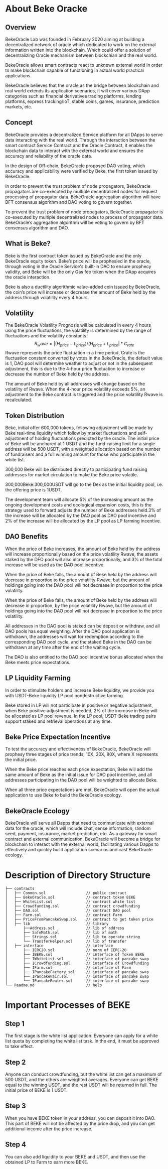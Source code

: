 # About Beke Oracke

## Overview

BekeOracle Lab was founded in February 2020 aiming at building a decentralized network of oracle which dedicated to work on the external information written into the blockchain. Which could offer a solution of decentralizing Oracle mechanism between blockchian and the real world.

BekeOracle allows smart contracts react to unknown external world in order to make blockchain capable of functioning in actual world practical applications. 

BekeOracle believes that the oracle as the bridge between blockchain and real world extends its application scenarios, it will cover various DApp categories such as financial derivatives trading platforms, lending platforms, express tracking/IoT, stable coins, games, insurance, prediction markets, etc.

## Concept

BekeOracle provides a decentralized Service platform for all DApps to serve data interacting with the real world. Through the interaction between the smart contract Service Contract and the Oracle Contract, it enables the blockchain data to interact with the external world and ensures the accuracy and reliability of the oracle data.

In the design of Off-chain, BekeOracle proposed DAO voting, which accuracy and applicability were verified by Beke, the first token issued by BekeOracle.

In order to prevent the trust problem of node propagators, BekeOracle propagators are co-executed by multiple decentralized nodes for request processing of propagator data. BekeOracle aggregation algorithm will have BFT consensus algorithm and DAO voting to govern together.

To prevent the trust problem of node propagators, BekeOracle propagator is co-executed by multiple decentralized nodes to process of propagator data. BekeOracle’s aggregation algorithm will be voting to govern by BFT consensus algorithm and DAO.

## What is Beke?

Beke is the first contract token issued by BekeOracle and the only BekeOracle equity token. Beke’s price will be prophesied in the oracle, through voting in the Oracle Service's built-in DAO to ensure prophecy validity, and Beke will be the only Gas fee token when the DApp acquires the oracle interaction.

Beke is also a ductility algorithmic value-added coin issued by BekeOracle, the coin’s price will increase or decrease the amount of Beke held by the address through volatility every 4 hours.

## Volatility

The BekeOracle Volatility Prognosis will be calculated in every 4 hours using the price fluctuations, the volatility is determined by the range of fluctuations and the volatility constants.
$$
R_wave=|(H_{price}-L_{price})/(H_{price}+L_{price}|*C_{rate}
$$
Rwave represents the price fluctuation in a time period, Crate is the fluctuation constant converted by votes in the BekeOracle, the default value is 1, DAO pool will determine weather to adjust or not in the subsequent adjustment, this is due to the 4-hour price fluctuation to increase or decrease the number of Beke held by the address.

The amount of Beke held by all addresses will change based on the volatility of Rwave. When the 4-hour price volatility exceeds 5%, an adjustment to the Beke contract is triggered and the price volatility Rwave is recalculated.

## Token Distribution

Beke, initial offer 600,000 tokens, following adjustment will be made by Beke real-time liquidity which follow by market fluctuations and self-adjustment of holding fluctuations predicted by the oracle. The initial price of Beke will be anchored at 1 USDT and the fund-raising limit for a single address will be 500 USDT, with a weighted allocation based on the number of fundraisers and a full winning amount for those who participate in the white list.

300,000 Beke will be distributed directly to participating fund raising addresses for market circulation to make the Beke price volatile.

300,000Beke:300,000USDT will go to the Dex as the initial liquidity pool, i.e. the offering price is 1USDT.

The development team will allocate 5% of the increasing amount as the ongoing development costs and ecological expansion costs, this is the strategy used to forward adjusts the number of Beke addresses held.3% of the increase will be allocated by the DAO pool as DAO pool incentive and 2% of the increase will be allocated by the LP pool as LP farming incentive.

## DAO Benefits

When the price of Beke increases, the amount of Beke held by the address will increase proportionally based on the price volatility Rwave, the assets staked by the DFO pool will also increase proportionally, and 3% of the total increase will be used as the DAO pool incentive.

When the price of Beke falls, the amount of Beke held by the address will decrease in proportion to the price volatility Rwave, but the amount of holdings going into the DAO pool will not decrease in proportion to the price volatility.

When the price of Beke falls, the amount of Beke held by the address will decrease in proportion, by the price volatility Rwave, but the amount of holdings going into the DAO pool will not decrease in proportion to the price volatility.

All addresses in the DAO pool is staked can be deposit or withdraw, and all DAO pools has equal weighting. After the DAO pool application is withdrawn, the addresses will wait for redemption according to the corresponding DAO pool cycle, and the staked Beke in the DAO can be withdrawn at any time after the end of the waiting cycle.

The DAO is also entitled to the DAO pool incentive bonus allocated when the Beke meets price expectations.

## LP Liquidity Farming

In order to stimulate holders and increase Beke liquidity, we provide you with USDT-Beke liquidity LP pool nondestructive farming.

Beke stored in LP will not participate in positive or negative adjustment, when Beke positive adjustment is needed, 2% of the increase in Beke will be allocated as LP pool revenue. In the LP pool, USDT-Beke trading pairs support staked and retrieval operations at any time.

## Beke Price Expectation Incentive

To test the accuracy and effectiveness of BekeOracle, BekeOracle will prophesy three stages of price trends, 10X, 20X, 80X, where X represents the initial price.

When the Beke price reaches each price expectation, Beke will add the same amount of Beke as the initial issue for DAO pool incentive, and all addresses participating in the DAO pool will be weighted to allocate Beke.

When all three price expectations are met, BekeOracle will open the actual application to use Beke to build the BekeOracle ecology.

## BekeOracle Ecology

BekeOracle will serve all Dapps that need to communicate with external data for the oracle, which will include chat, sense information, random seed, payment, insurance, market prediction, etc. As a gateway for smart contract and external communication, BekeOracle will become a bridge for blockchain to interact with the external world, facilitating various Dapps to effectively and quickly build application scenarios and cast BekeOracle ecology.

# Description of Directory Structure

```
├── contracts
│   ├── Common.sol					// public contract
│   ├── BekeOracle.sol				// contract token BEKE
│   ├── WhiteList.sol				// contract white list
│   ├── Crowdfunding.sol			// contract crowdfunding
│   ├── DAO.sol						// contract DAO pool
│   ├── Farm.sol					// contract Farm
│   ├── PriceFromPancakeSwap.sol	// contract to get token price
│   ├── lib							// library
│       ├──Address.sol				// lib of address
│       ├── SafeMath.sol			// lib of math
│       ├── Strings.sol				// lib to operate string
│       └── TransferHelper.sol		// lib of transfer
│   ├── interface					// interface
│       ├── IERC20.sol				// norm of IERC-20
│       ├── IBEKE.sol				// interface of Token BEKE
│       ├── IWhiteList.sol			// interface of pancake swap
│       ├── ICrowdfunding.sol		// interface of Crowdfunding
│       ├── IFarm.sol				// interface of Farm
│       ├── IPancakeFactory.sol		// interface of pancake swap
│       ├── IPancakePair.sol		// interface of pancake swap
│       └── IPancakeRouter.sol		// interface of pancake swap
└── Readme.md						// help
```

# Important Processes of BEKE

## Step 1

The first stage is the white list application. Everyone can apply for a white list quota by completing the white list task. In the end, it must be approved to take effect.

## Step 2

Anyone can conduct crowdfunding, but the white list can get a maximum of 500 USDT, and the others are weighted averages. Everyone can get BEKE equal to the winning USDT, and the rest USDT will be returned in full. The initial price of BEKE is 1 USDT.

## Step 3

When you have BEKE token in your address, you can deposit it into DAO. This part of BEKE will not be affected by the price drop, and you can get additional income after the price increase.

## Step 4

You can also add liquidity to your BEKE and USDT, and then use the obtained LP to Farm to earn more BEKE.
